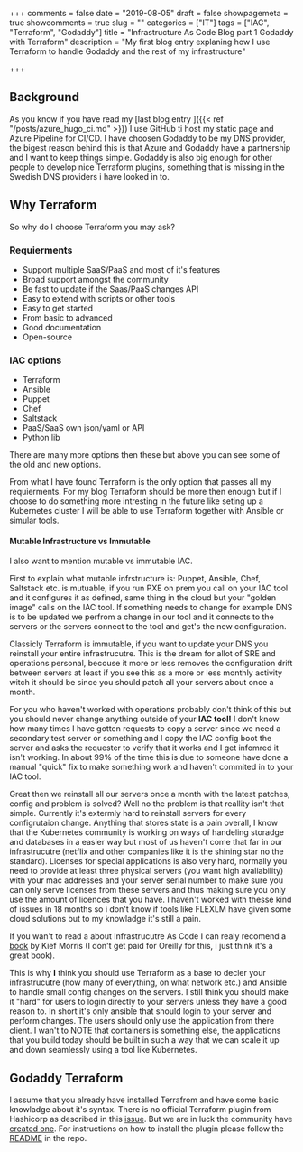 +++
comments = false
date = "2019-08-05"
draft = false
showpagemeta = true
showcomments = true
slug = ""
categories = ["IT"]
tags = ["IAC", "Terraform", "Godaddy"]
title = "Infrastructure As Code Blog part 1 Godaddy with Terraform"
description = "My first blog entry explaning how I use Terraform to handle Godaddy and the rest of my infrastructure"

+++

## Background

As you know if you have read my [last blog entry ]({{< ref "/posts/azure_hugo_ci.md" >}}) I use GitHub ti host my static page and Azure Pipeline for CI/CD.
I have choosen Godaddy to be my DNS provider, the bigest reason behind this is that Azure and Godaddy have a partnership and I want to keep things simple. Godaddy is also big enough for other people to develop nice Terraform plugins, something that is missing in the Swedish DNS providers i have looked in to.

## Why Terraform

So why do I choose Terraform you may ask?

### Requierments

* Support multiple SaaS/PaaS and most of it's features
* Broad support amongst the community
* Be fast to update if the Saas/PaaS changes API
* Easy to extend with scripts or other tools
* Easy to get started
* From basic to advanced
* Good documentation
* Open-source

### IAC options

* Terraform
* Ansible
* Puppet
* Chef
* Saltstack
* PaaS/SaaS own json/yaml or API
* Python lib

There are many more options then these but above you can see some of the old and new options.

From what I have found Terraform is the only option that passes all my requierments. For my blog Terraform should be more then enough but if I choose to do something more intresting in the future like seting up a Kubernetes cluster I will be able to use Terraform together with Ansible or simular tools.

#### Mutable Infrastructure vs Immutable

I also want to mention mutable vs immutable IAC.

First to explain what mutable infrstructure is:
Puppet, Ansible, Chef, Saltstack etc. is mutuable, if you run PXE on prem you call on your IAC tool and it configures it as defined, same thing in the cloud but your "golden image" calls on the IAC tool. If something needs to change for example DNS is to be updated we perfrom a change in our tool and it connects to the servers or the servers connect to the tool and get's the new configuration.

Classicly Terraform is immutable, if you want to update your DNS you reinstall your entire infrastrucutre. This is the dream for allot of SRE and operations personal, becouse it more or less removes the configuration drift between servers at least if you see this as a more or less monthly activity witch it should be since you should patch all your servers about once a month.

For you who haven't worked with operations probably don't think of this but you should never change anything outside of your **IAC tool!**
I don't know how many times I have gotten requests to copy a server since we need a secondary test server or something and I copy the IAC config boot the server and asks the requester to verify that it works and I get infomred it isn't working. In about 99% of the time this is due to someone have done a manual "quick" fix to make something work and haven't commited in to your IAC tool.

Great then we reinstall all our servers once a month with the latest patches, config and problem is solved?
Well no the problem is that reallity isn't that simple.
Currently it's extermly hard to reinstall servers for every configrutaion change. Anything that stores state is a pain overall, I know that the Kubernetes community is working on ways of handeling storadge and databases in a easier way but most of us haven't come that far in our infrastrucutre (netflix and other companies like it is the shining star no the standard).
Licenses for special applications is also very hard, normally you need to provide at least three physical servers (you want high avaliability) with your mac addresses and your server serial number to make sure you can only serve licenses from these servers and thus making sure you only use the amount of licences that you have.
I haven't worked with thesse kind of issues in 18 months so i don't know if tools like FLEXLM have given some cloud solutions but to my knowladge it's still a pain.

If you wan't to read a about Infrastrucutre As Code I can realy recomend a [book][IAC_oreilly] by Kief Morris (I don't get paid for Oreilly for this, i just think it's a great book).

This is why **I** think you should use Terraform as a base to decler your infrastrucutre (how many of everything, on what network etc.) and Ansible to handle small config changes on the servers.
I still think you should make it "hard" for users to login directly to your servers unless they have a good reason to. In short it's only ansible that should login to your server and perform changes. The users should only use the application from there client.
I wan't to NOTE that containers is something else, the applications that you build today should be built in such a way that we can scale it up and down seamlessly using a tool like Kubernetes.

## Godaddy Terraform

I assume that you already have installed Terrafrom and have some basic knowladge about it's syntax.
There is no official Terraform plugin from Hashicorp as described in this [issue][github_gd_issue].
But we are in luck the community have [created one][terrafrom_gd].
For instructions on how to install the plugin please follow the [README][gd_t_install] in the repo.


[IAC_oreilly]: http://shop.oreilly.com/product/0636920039297.do
[github_gd_issue]: https://github.com/hashicorp/terraform/issues/3673
[terrafrom_gd]: https://github.com/n3integration/terraform-godaddy
[gd_api_key]: https://developer.godaddy.com/keys/
[gd_t_install]: https://github.com/n3integration/terraform-godaddy#api-key
